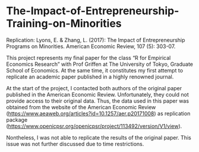 # The-Impact-of-Entrepreneurship-Training-on-Minorities
Replication: Lyons, E. & Zhang, L. (2017): The Impact of Entrepreneurship Programs on Minorities. American Economic Review, 107 (5): 303-07.

This project represents my final paper for the class “R for Empirical Economics Research” with Prof Griffen at The University of Tokyo, Graduate School of Economics. At the same time, it constitutes my first attempt to replicate an academic paper published in a highly renowned journal. 

At the start of the project, I contacted both authors of the original paper published in the American Economic Review. Unfortunately, they could not provide access to their original data. Thus, the data used in this paper was obtained from the website of the American Economic Review (https://www.aeaweb.org/articles?id=10.1257/aer.p20171008) as replication package (https://www.openicpsr.org/openicpsr/project/113492/version/V1/view).

Nontheless, I was not able to replicate the results of the original paper. This issue was not further discussed due to time restrictions.
